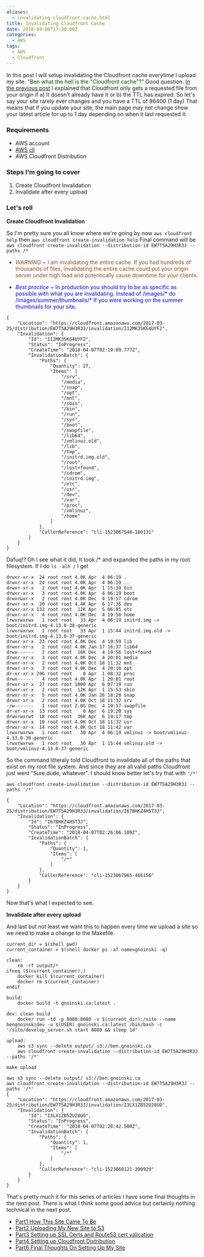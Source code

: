 ```yaml
---
aliases:
  - invalidating-cloudfront-cache.html
title: Invalidating Cloudfront Cache
date: 2018-04-06T17:30:00Z
categories:
  - AWS
tags:
  - AWS
  - Cloudfront
---
```


In this post I will setup invalidating the Cloudfront cache everytime I upload my site. <span style="color:#054300"> "Ben what the hell is the "Cloudfront cache"?" </span> Good question. [In the previous post](setting-up-cloudfront-distribution.html) I explained that Cloudfront only gets a requested file from your origin if a) It doesn't already have it or b) the TTL has expired. So let's say your site rarely ever changes and you have a TTL of 86400 (1 day) That means that if you update your site, the main page may not change show your latest article for up to 1 day depending on when it last requested it.

### Requirements

* AWS account
* [AWS cli](/aws-cli-setup.html)
* AWS Cloudfront Distribution

### Steps I'm going to cover

1. Create Cloudfront Invalidation
1. Invalidate after every upload


### Let's roll

**Create Cloudfront Invalidation**

So I'm pretty sure you all know where we're going by now `aws cloudfront help` then `aws cloudfront create-invalidation help`
Final command will be `aws cloudfront create-invalidation --distribution-id EW7T5A29H3R3J --paths /*` 

* <span style="color:#8C4B20">*WARNING* ~ I am invalidating the entire cache. If you had hundreds of thousands of files, invalidating the entire cache could put your origin server under high load and potentically cause downtime for your clients. </span>

* <span style="color:blue">*Best practice* ~ In production you should try to be as specific as possible with what you are invalidating. Instead of /images/* do /images/summer/thumbnails/* If you were working on the summer thumbnails for your site.

```
{
    "Location": "https://cloudfront.amazonaws.com/2017-03-25/distribution/EW7T5A29H3R3J/invalidation/I12MK3SKG4UYF2",
    "Invalidation": {
        "Id": "I12MK3SKG4UYF2",
        "Status": "InProgress",
        "CreateTime": "2018-04-07T02:19:09.777Z",
        "InvalidationBatch": {
            "Paths": {
                "Quantity": 27,
                "Items": [
                    "/srv",
                    "/media",
                    "/snap",
                    "/opt",
                    "/mnt",
                    "/sbin",
                    "/bin",
                    "/run",
                    "/sys",
                    "/boot",
                    "/swapfile",
                    "/lib64",
                    "/vmlinuz.old",
                    "/lib",
                    "/tmp",
                    "/initrd.img.old",
                    "/root",
                    "/lost+found",
                    "/cdrom",
                    "/initrd.img",
                    "/etc",
                    "/usr",
                    "/dev",
                    "/var",
                    "/proc",
                    "/vmlinuz",
                    "/home"
                ]
            },
            "CallerReference": "cli-1523067548-180131"
        }
    }
}
```

Dafuq!? Oh I see what it did, It took /* and expanded the paths in my root filesystem. If I do `ls -alh /` I get

```
drwxr-xr-x  24 root root 4.0K Apr  4 06:19 .
drwxr-xr-x  24 root root 4.0K Apr  4 06:19 ..
drwxr-xr-x   2 root root 4.0K Apr  1 15:39 bin
drwxr-xr-x   3 root root 4.0K Apr  4 06:19 boot
drwxrwxr-x   2 root root 4.0K Dec  4 19:57 cdrom
drwxr-xr-x  20 root root 4.4K Apr  6 17:35 dev
drwxr-xr-x 132 root root  12K Apr  5 06:05 etc
drwxr-xr-x   4 root root 4.0K Dec  4 19:58 home
lrwxrwxrwx   1 root root   33 Apr  4 06:19 initrd.img -> boot/initrd.img-4.13.0-38-generic
lrwxrwxrwx   1 root root   33 Apr  1 15:44 initrd.img.old -> boot/initrd.img-4.13.0-37-generic
drwxr-xr-x  23 root root 4.0K Dec  4 19:59 lib
drwxr-xr-x   2 root root 4.0K Jan 17 16:37 lib64
drwx------   2 root root  16K Dec  4 19:56 lost+found
drwxr-xr-x   3 root root 4.0K Dec  4 20:01 media
drwxr-xr-x   2 root root 4.0K Oct 18 11:32 mnt
drwxr-xr-x   3 root root 4.0K Dec  4 20:10 opt
dr-xr-xr-x 296 root root    0 Apr  1 08:32 proc
drwx------   4 root root 4.0K Apr  1 20:01 root
drwxr-xr-x  27 root root 1000 Apr  6 07:19 run
drwxr-xr-x   2 root root  12K Apr  1 15:53 sbin
drwxr-xr-x   5 root root 4.0K Jan 26 18:20 snap
drwxr-xr-x   2 root root 4.0K Oct 18 11:32 srv
-rw-------   1 root root 2.0G Dec  4 19:57 swapfile
dr-xr-xr-x  13 root root    0 Apr  6 19:20 sys
drwxrwxrwt  18 root root  36K Apr  6 19:17 tmp
drwxr-xr-x  10 root root 4.0K Oct 18 11:32 usr
drwxr-xr-x  14 root root 4.0K Oct 18 11:42 var
lrwxrwxrwx   1 root root   30 Apr  4 06:19 vmlinuz -> boot/vmlinuz-4.13.0-38-generic
lrwxrwxrwx   1 root root   30 Apr  1 15:44 vmlinuz.old -> boot/vmlinuz-4.13.0-37-generic
```

So the command litteraly told Cloudfront to invalidate all of the paths that exist on my root file system. And since they are all valid paths Cloudfront just went "Sure dude, whatever". I should know better let's try that with `'/*'`

`aws cloudfront create-invalidation --distribution-id EW7T5A29H3R3J --paths '/*'`

```
{
    "Location": "https://cloudfront.amazonaws.com/2017-03-25/distribution/EW7T5A29H3R3J/invalidation/I67BHKZ4HST3J",
    "Invalidation": {
        "Id": "I67BHKZ4HST3J",
        "Status": "InProgress",
        "CreateTime": "2018-04-07T02:26:06.109Z",
        "InvalidationBatch": {
            "Paths": {
                "Quantity": 1,
                "Items": [
                    "/*"
                ]
            },
            "CallerReference": "cli-1523067965-466156"
        }
    }
}
```

Now that's what I expected to see.

**Invalidate after every upload**

And last but not least we want this to happen every time we upload a site so we need to make a change to the Makefile.

```
current_dir = $(shell pwd)
current_container = $(shell docker ps -af name=gnoinski -q)

clean:
	rm -rf output/*
ifneq ($(current_container),)
	docker kill $(current_container)
	docker rm $(current_container)
endif

build:
	docker build -t gnoinski.ca:latest .

dev: clean build
	docker run -td -p 8080:8080 -v $(current_dir):/site --name bengnoinskidev -u $(USER) gnoinski.ca:latest /bin/bash -c '/site/develop_server.sh start 8080 && sleep 1d'

upload:
	aws s3 sync --delete output/ s3://ben.gnoinski.ca
    aws cloudfront create-invalidation --distribution-id EW7T5A29H3R3J --paths '/*'

```

`make upload`

```
aws s3 sync --delete output/ s3://ben.gnoinski.ca
aws cloudfront create-invalidation --distribution-id EW7T5A29H3R3J --paths '/*'
{
    "Location": "https://cloudfront.amazonaws.com/2017-03-25/distribution/EW7T5A29H3R3J/invalidation/I3LX1ZB52U28UO",
    "Invalidation": {
        "Id": "I3LX1ZB52U28UO",
        "Status": "InProgress",
        "CreateTime": "2018-04-07T02:28:42.500Z",
        "InvalidationBatch": {
            "Paths": {
                "Quantity": 1,
                "Items": [
                    "/*"
                ]
            },
            "CallerReference": "cli-1523068121-390929"
        }
    }
}
```

That's pretty much it for this series of articles I have some final thoughts in the next post. There is what I think some good advice but certainly nothing technical in the next post. 

* [Part1 How This Site Came To Be](/how-this-site-came-to-be.html)
* [Part2 Uploading My New Site to S3](/uploading-my-new-site-to-s3.html)
* [Part3 Setting up SSL Certs and Route53 cert valication](/set-up-acm-ssl-certs-and-domain-validation-with-route53.html)
* [Part4 Setting up Cloudfront Distribution](/setting-up-cloudfront-distribution.html)
* [Part6 Final Thoughts On Setting Up My Site](/final-thoughts-on-setting-up-my-site.html)
